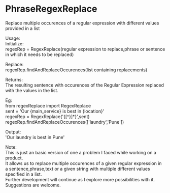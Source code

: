 # PhraseRegexReplace
Replace multiple occurences of a regular expression with different values provided in a list 

Usage:  
Initialize:  
regexRep = RegexReplace(regular expression to replace,phrase or sentence in which it needs to be replaced)

Replace:  
regexRep.findAndReplaceOccurences(list containing replacements)

Returns:  
The resulting sentence with occurences of the Regular Expression replaced with the values in the list.

Eg:  
from regexReplace import RegexReplace  
sent = 'Our {main_service} is best in {location}'  
regexRep = RegexReplace('{[^}]*}',sent)  
regexRep.findAndReplaceOccurences(['laundry','Pune'])  

Output:  
'Our laundry is best in Pune'  

Note:  
This is just an basic version of one a problem I faced while working on a product.  
It allows us to replace multiple occurences of a given regular expression in a sentence,phrase,text or a given string with multiple different values specified in a list.  
Further development will continue as I explore more possibilities with it.  
Suggestions are welcome.  
